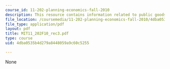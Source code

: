 ```yaml
---
course_id: 11-202-planning-economics-fall-2010
description: This resource contains information related to public goods and discounting.
file_location: /coursemedia/11-202-planning-economics-fall-2010/4dba0535b4d279a8448059a9c60c5255_MIT11_202F10_rec3.pdf
file_type: application/pdf
layout: pdf
title: MIT11_202F10_rec3.pdf
type: course
uid: 4dba0535b4d279a8448059a9c60c5255

---
```

None